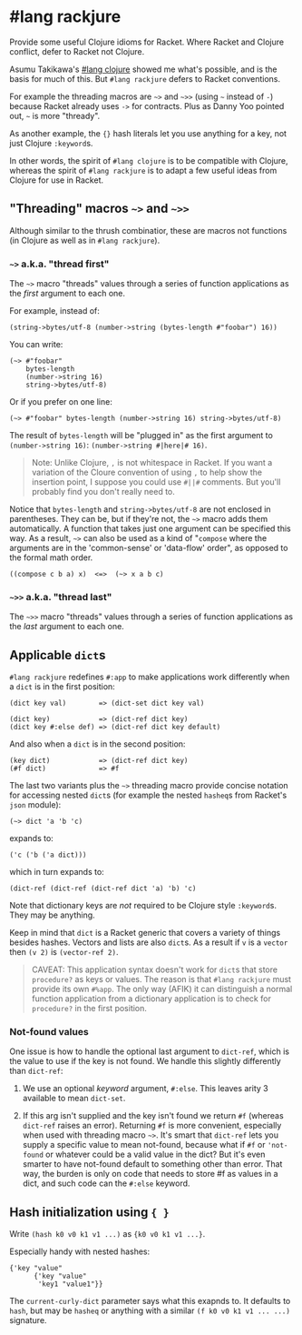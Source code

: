 # #lang rackjure

Provide some useful Clojure idioms for Racket. Where Racket and
Clojure conflict, defer to Racket not Clojure.

Asumu Takikawa's
[#lang clojure](https://github.com/takikawa/racket-clojure) showed me
what's possible, and is the basis for much of this. But `#lang
rackjure` defers to Racket conventions.

For example the threading macros are `~>` and `~>>` (using `~` instead
of `-`) because Racket already uses `->` for contracts. Plus as Danny
Yoo pointed out, `~` is more "thready".

As another example, the `{}` hash literals let you use anything for a
key, not just Clojure `:keyword`s.

In other words, the spirit of `#lang clojure` is to be compatible with
Clojure, whereas the spirit of `#lang rackjure` is to adapt a few
useful ideas from Clojure for use in Racket.

## "Threading" macros `~>` and `~>>`

Although similar to the thrush combinatior, these are macros not
functions (in Clojure as well as in `#lang rackjure`).

### `~>` a.k.a. "thread first"

The `~>` macro "threads" values through a series of function
applications as the _first_ argument to each one.

For example, instead of:

```racket
(string->bytes/utf-8 (number->string (bytes-length #"foobar") 16))
```

You can write:

```racket
(~> #"foobar"
    bytes-length
    (number->string 16)
    string->bytes/utf-8)
```

Or if you prefer on one line:

```racket
(~> #"foobar" bytes-length (number->string 16) string->bytes/utf-8)
```

The result of `bytes-length` will be "plugged in" as the first
argument to `(number->string 16)`: `(number->string #|here|# 16)`.

> Note: Unlike Clojure, `,` is not whitespace in Racket. If you want a
> variation of the Cloure convention of using `,` to help show the
> insertion point, I suppose you could use `#||#` comments. But you'll
> probably find you don't really need to.

Notice that `bytes-length` and `string->bytes/utf-8` are not enclosed
in parentheses. They can be, but if they're not, the `~>` macro adds
them automatically. A function that takes just one argument can be
specified this way. As a result, `~>` can also be used as a kind of
"`compose` where the arguments are in the 'common-sense' or
'data-flow' order", as opposed to the formal math order.

```racket
((compose c b a) x)  <=>  (~> x a b c)
```

### `~>>` a.k.a. "thread last"

The `~>>` macro "threads" values through a series of function
applications as the _last_ argument to each one.


## Applicable `dict`s

`#lang rackjure` redefines `#:app` to make applications work
differently when a `dict` is in the first position:

    (dict key val)        => (dict-set dict key val)

    (dict key)            => (dict-ref dict key)
    (dict key #:else def) => (dict-ref dict key default)

And also when a `dict` is in the second position:

    (key dict)            => (dict-ref dict key)
    (#f dict)             => #f

The last two variants plus the `~>` threading macro provide concise
notation for accessing nested `dict`s (for example the nested
`hasheq`s from Racket's `json` module):

    (~> dict 'a 'b 'c)

expands to:

    ('c ('b ('a dict)))

which in turn expands to:

    (dict-ref (dict-ref (dict-ref dict 'a) 'b) 'c)

Note that dictionary keys are _not_ required to be Clojure style
`:keyword`s.  They may be anything.

Keep in mind that `dict` is a Racket generic that covers a variety of
things besides hashes.  Vectors and lists are also `dict`s.  As a
result if `v` is a `vector` then `(v 2)` is `(vector-ref 2)`.

> CAVEAT: This application syntax doesn't work for `dict`s that store
> `procedure?` as keys or values. The reason is that `#lang rackjure`
> must provide its own `#%app`. The only way (AFIK) it can distinguish
> a normal function application from a dictionary application is to
> check for `procedure?` in the first position.

### Not-found values

One issue is how to handle the optional last argument to `dict-ref`,
which is the value to use if the key is not found. We handle this
slightly differently than `dict-ref`:

1. We use an optional _keyword_ argument, `#:else`. This leaves arity 3
available to mean `dict-set`.

2. If this arg isn't supplied and the key isn't found we return `#f`
(whereas `dict-ref` raises an error). Returning `#f` is more
convenient, especially when used with threading macro `~>`. It's smart
that `dict-ref` lets you supply a specific value to mean not-found,
because what if `#f` or `'not-found` or whatever could be a valid
value in the dict?  But it's even smarter to have not-found default to
something other than error. That way, the burden is only on code that
needs to store #f as values in a dict, and such code can the `#:else`
keyword.


## Hash initialization using `{ }`

Write `(hash k0 v0 k1 v1 ...)` as `{k0 v0 k1 v1 ...}`.

Especially handy with nested hashes:

```racket
{'key "value"
      {'key "value"
       'key1 "value1"}}
```

The `current-curly-dict` parameter says what this exapnds to. It
defaults to `hash`, but may be `hasheq` or anything with a similar `(f
k0 v0 k1 v1 ... ...)` signature.
